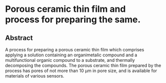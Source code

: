 # Porous ceramic thin film and process for preparing the same.

## Abstract
A process for preparing a porous ceramic thin film which comprises applying a solution containing an organimetalic compound and a multifunctional organic compound to a substrate, and thermally decomposing the compounds. The porous ceramic thin film prepared by the process has pores of not more than 10 µm in pore size, and is available for materials of various sensors.